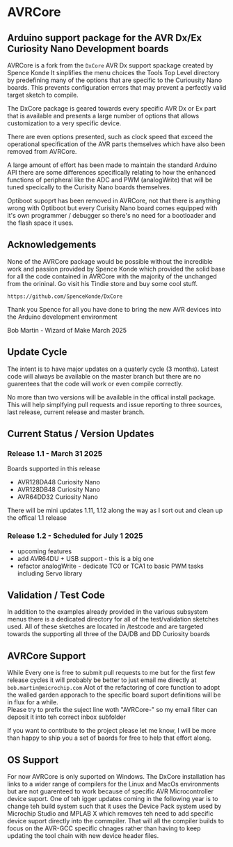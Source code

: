 # AVRCore
## Arduino support package for the AVR Dx/Ex Curiosity Nano Development boards
AVRCore is a fork from the `DxCore` AVR Dx support spackage created by Spence Konde
It sinplifies the menu choices the Tools Top Level directory by predefining many of the options that are
specific to the Curiousity Nano boards. This prevents configuration errors that may prevent a perfectly valid target sketch to compile.  


The DxCore package is geared towards every specific AVR Dx or Ex part that is available  and presents a large number of options that allows customization to a very specific device.  

There are even options presented, such as clock speed that exceed the operational specification of the AVR parts themselves which have also been removed from AVRCore.

A large amount of effort has been made to maintain the standard Arduino API there are some differences specifically relating to how the  enhanced functions of peripheral like the ADC and PWM (analogWrite) that will be tuned specically to the Curisity Nano boards themselves. 

Optiboot supoprt has been removed in AVRCore, not that there is anything wrong with Optiboot but every Curisity Nano board comes equipped with it's own programmer / debugger so there's no need for a bootloader and the flash space it uses.


## Acknowledgements 
None of the AVRCore package would be possible without the incredible work and passion provided by Spence Konde which provided the solid base for all the code contained in AVRCore with the majority of the unchanged from the orininal. Go visit his Tindie store and buy some cool stuff.

`https://github.com/SpenceKonde/DxCore`

Thank you Spence for all you have done to bring the new AVR devices into the Arduino development environment

Bob Martin - Wizard of Make
March 2025

## Update Cycle
The intent is to have major updates on a quaterly cycle (3 months).  Latest code will always be available on the master branch but there are no guarentees that the code will work or even compile correctly.

No more than two versions will be available in the offical install package.  This will help simplfying pull requests and issue reporting to three sources, last release, current release and master branch.

## Current Status / Version Updates

### Release 1.1 - March 31 2025

Boards supported in this release
* AVR128DA48 Curiosity Nano
* AVR128DB48 Curiosity Nano
* AVR64DD32 Curiosity Nano

There will be mini updates 1.11, 1.12 along the way as I sort out and clean up the offical 1.1 release

### Release 1.2 - Scheduled for July 1 2025

* upcoming features
* add AVR64DU + USB support - this is a big one
* refactor analogWrite - dedicate TC0 or TCA1 to basic PWM tasks including Servo library

## Validation / Test Code
In addition to the examples already provided in the various subsystem menus there is a dedicated directory for all of the test/validation sketches used.
All of these sketches are located in  /testcode and are targeted towards the supporting all three of the DA/DB and DD Curiosity boards

## AVRCore Support
While Every one is free to submit pull requests to me but for the first few release cycles it will probably be better to just email me directly at 
`bob.martin@microchip.com`
Alot of the refactoring of core function to adopt the walled garden apporach to the specific board suport definitions will be in flux for a while.  
Please try to prefix the suject line woth "AVRCore-" so my email filter can deposit it into teh correct inbox subfolder

If you want to contribute to the project please let me know, I will be more than happy to ship you a set of baords for free to help that effort along.

## OS Support
For now AVRCore is only suported on Windows. The DxCore installation has links to a wider range of compilers for the Linux and MacOs environments but are not guarenteed to work because of specific AVR Microcontroller device suport.  One of teh igger updates coming in the following year is to change teh build system such that it uses the Device Pack system used by Microchip Studio and MPLAB X which removes teh need to add specific device suport directly into the commpiler. That will all the compiler builds to focus on the AVR-GCC specific chnages rather than having to keep updating the tool chain with new device header files.


